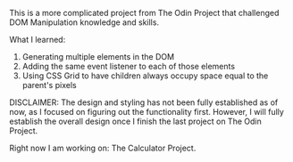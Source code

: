 This is a more complicated project from The Odin Project that challenged DOM Manipulation knowledge and skills.

What I learned:
1. Generating multiple elements in the DOM
2. Adding the same event listener to each of those elements
3. Using CSS Grid to have children always occupy space equal to the parent's pixels

DISCLAIMER: 
The design and styling has not been fully established as of now, as I focused on figuring out the functionality first. However, I will fully establish the overall design once I finish the last project on The Odin Project.

Right now I am working on: The Calculator Project.